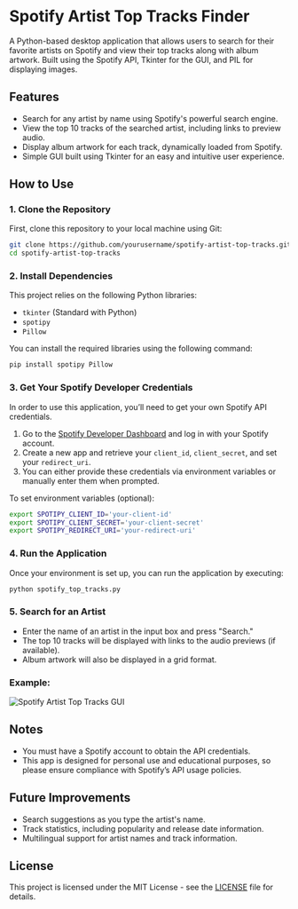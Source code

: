 # Spotify Artist Top Tracks Finder

A Python-based desktop application that allows users to search for their favorite artists on Spotify and view their top tracks along with album artwork. Built using the Spotify API, Tkinter for the GUI, and PIL for displaying images.

## Features

- Search for any artist by name using Spotify's powerful search engine.
- View the top 10 tracks of the searched artist, including links to preview audio.
- Display album artwork for each track, dynamically loaded from Spotify.
- Simple GUI built using Tkinter for an easy and intuitive user experience.

## How to Use

### 1. Clone the Repository

First, clone this repository to your local machine using Git:

```bash
git clone https://github.com/yourusername/spotify-artist-top-tracks.git
cd spotify-artist-top-tracks
```

### 2. Install Dependencies

This project relies on the following Python libraries:

- `tkinter` (Standard with Python)
- `spotipy`
- `Pillow`

You can install the required libraries using the following command:

```bash
pip install spotipy Pillow
```

### 3. Get Your Spotify Developer Credentials

In order to use this application, you’ll need to get your own Spotify API credentials.

1. Go to the [Spotify Developer Dashboard](https://developer.spotify.com/dashboard/applications) and log in with your Spotify account.
2. Create a new app and retrieve your `client_id`, `client_secret`, and set your `redirect_uri`.
3. You can either provide these credentials via environment variables or manually enter them when prompted.

To set environment variables (optional):

```bash
export SPOTIPY_CLIENT_ID='your-client-id'
export SPOTIPY_CLIENT_SECRET='your-client-secret'
export SPOTIPY_REDIRECT_URI='your-redirect-uri'
```

### 4. Run the Application

Once your environment is set up, you can run the application by executing:

```bash
python spotify_top_tracks.py
```

### 5. Search for an Artist

- Enter the name of an artist in the input box and press "Search."
- The top 10 tracks will be displayed with links to the audio previews (if available).
- Album artwork will also be displayed in a grid format.

### Example:

![Spotify Artist Top Tracks GUI](screenshot.png)

## Notes

- You must have a Spotify account to obtain the API credentials.
- This app is designed for personal use and educational purposes, so please ensure compliance with Spotify’s API usage policies.

## Future Improvements

- Search suggestions as you type the artist's name.
- Track statistics, including popularity and release date information.
- Multilingual support for artist names and track information.

## License

This project is licensed under the MIT License - see the [LICENSE](LICENSE) file for details.
